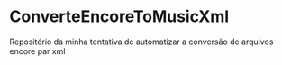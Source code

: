 # ConverteEncoreToMusicXml
Repositório da minha tentativa de automatizar a conversão de arquivos encore par xml
